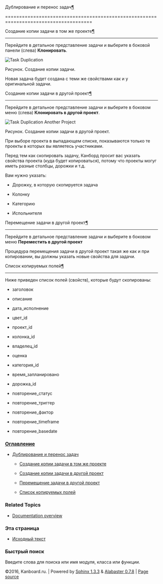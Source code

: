 Дублирование и перенос задач[¶](#duplicate-and-move-tasks "Ссылка на этот заголовок")

=====================================================================================



Создание копии задачи в том же проекте[¶](#duplicate-a-task-into-the-same-project "Ссылка на этот заголовок")

-------------------------------------------------------------------------------------------------------------



Перейдите в детальное представление задачи и выберите в боковой панели (слева) **Клонировать**.



![Task Duplication](https://kanboard.net/screenshots/documentation/task-duplication.png)



Рисунок. Создание копии задачи.



Новая задача будет создана с теми же свойствами как и у оригинальной задачи.



Создание копии задачи в другой проект[¶](#duplicate-a-task-to-another-project "Ссылка на этот заголовок")

---------------------------------------------------------------------------------------------------------



Перейдите в детальное представление задачи и выберите в боковом меню (слева) **Клонировать в другой проект**.



![Task Duplication Another Project](https://kanboard.net/screenshots/documentation/task-duplication-another-project.png)



Рисунок. Создание копии задачи в другой проект.



При выборе проекта в выпадающем списке, показываются только те проекты в которых вы являетесь участниками.



Перед тем как скопировать задачу, Канборд просит вас указать свойства проекта (куда будет копироваться), потому что проекты могуг иметь разные столбцы, дорожки и т.д.



Вам нужно указать:



-   Дорожку, в которую скопируется задача



-   Колонку



-   Категорию



-   Испольнителя



Перемещение задачи в другой проект[¶](#move-a-task-to-another-project "Ссылка на этот заголовок")

-------------------------------------------------------------------------------------------------



Перейдите в детальное представление задачи и выберите в боковом меню **Переместить в другой проект**



Процедура перемещения задачи в другой проект такая же как и при копировании, вы должны указать новые свойства для задачи.



Список копируемых полей[¶](#list-of-fields-duplicated "Ссылка на этот заголовок")

---------------------------------------------------------------------------------



Ниже приведен список полей (свойств), которые будут скопированы:



-   заголовок



-   описание



-   дата\_исполнение



-   цвет\_id



-   проект\_id



-   колонка\_id



-   владелец\_id



-   оценка



-   категория\_id



-   время\_запланировано



-   дорожка\_id



-   повторение\_статус



-   повторение\_триггер



-   повторение\_фактор



-   повторение\_timeframe



-   повторение\_basedate



### [Оглавление](index.markdown)



-   [Дублирование и перенос задач](#)

    -   [Создание копии задачи в том же проекте](#duplicate-a-task-into-the-same-project)

    -   [Создание копии задачи в другой проект](#duplicate-a-task-to-another-project)

    -   [Перемещение задачи в другой проект](#move-a-task-to-another-project)

    -   [Список копируемых полей](#list-of-fields-duplicated)



### Related Topics



-   [Documentation overview](index.markdown)



### Эта страница



-   [Исходный текст](_sources/duplicate-move-tasks.txt)



### Быстрый поиск



Введите слова для поиска или имя модуля, класса или функции.



©2016, Kanboard.ru. | Powered by [Sphinx 1.3.3](http://sphinx-doc.org/) & [Alabaster 0.7.8](https://github.com/bitprophet/alabaster) | [Page source](_sources/duplicate-move-tasks.txt)


